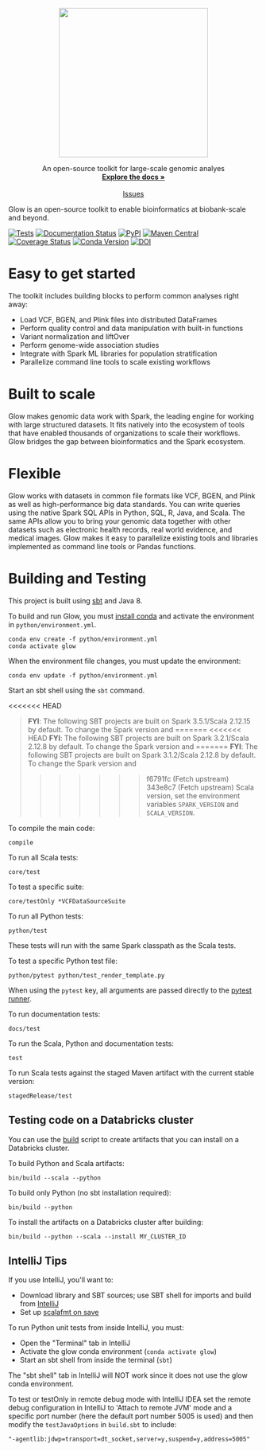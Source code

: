 <p align="center">
  <img src="static/glow_logo_horiz_color.png" width="300px"/>
</p>

<p align="center">
	An open-source toolkit for large-scale genomic analyes
  <br/>
  <a href="https://glow.readthedocs.io/en/latest/?badge=latest"><strong>Explore the docs »</strong></a>
  <br/>
  <br/>
  <a href="https://github.com/projectglow/glow/issues">Issues</a>
</p>

Glow is an open-source toolkit to enable bioinformatics at biobank-scale and beyond.

[![Tests](https://github.com/projectglow/glow/actions/workflows/tests.yml/badge.svg)](https://github.com/projectglow/glow/actions/workflows/tests.yml)
[![Documentation
Status](https://readthedocs.org/projects/glow/badge/?version=latest)](https://glow.readthedocs.io/en/latest/?badge=latest)
[![PyPI](https://img.shields.io/pypi/v/glow.py.svg)](https://pypi.org/project/glow.py/)
[![Maven Central](https://img.shields.io/maven-central/v/io.projectglow/glow-spark3_2.12.svg)](https://mvnrepository.com/artifact/io.projectglow)
[![Coverage Status](https://codecov.io/gh/projectglow/glow/branch/main/graph/badge.svg)](https://codecov.io/gh/projectglow/glow)
[![Conda Version](https://img.shields.io/conda/vn/conda-forge/glow.svg)](https://anaconda.org/conda-forge/glow)
[![DOI](https://zenodo.org/badge/212904926.svg)](https://zenodo.org/badge/latestdoi/212904926)

# Easy to get started
The toolkit includes building blocks to perform common analyses right away:

- Load VCF, BGEN, and Plink files into distributed DataFrames
- Perform quality control and data manipulation with built-in functions
- Variant normalization and liftOver
- Perform genome-wide association studies
- Integrate with Spark ML libraries for population stratification
- Parallelize command line tools to scale existing workflows

# Built to scale
Glow makes genomic data work with Spark, the leading engine for working with large structured
datasets. It fits natively into the ecosystem of tools that have enabled thousands of organizations
to scale their workflows. Glow bridges the gap between bioinformatics and the
Spark ecosystem.

# Flexible
Glow works with datasets in common file formats like VCF, BGEN, and Plink as well as
high-performance big data
standards. You can write queries using the native Spark SQL APIs in Python, SQL, R, Java, and Scala.
The same APIs allow you to bring your genomic data together with other datasets such as electronic
health records, real world evidence, and medical images. Glow makes it easy to parallelize existing
tools and libraries implemented as command line tools or Pandas functions.


# Building and Testing
This project is built using [sbt](https://www.scala-sbt.org/1.0/docs/Setup.html) and Java 8.

To build and run Glow, you must [install conda](https://docs.conda.io/en/latest/miniconda.html) and
activate the environment in `python/environment.yml`. 
```
conda env create -f python/environment.yml
conda activate glow
```

When the environment file changes, you must update the environment:
```
conda env update -f python/environment.yml
```

Start an sbt shell using the `sbt` command.

<<<<<<< HEAD
> **FYI**: The following SBT projects are built on Spark 3.5.1/Scala 2.12.15 by default. To change the Spark version and
=======
<<<<<<< HEAD
> **FYI**: The following SBT projects are built on Spark 3.2.1/Scala 2.12.8 by default. To change the Spark version and
=======
> **FYI**: The following SBT projects are built on Spark 3.1.2/Scala 2.12.8 by default. To change the Spark version and
>>>>>>> f6791fc (Fetch upstream)
>>>>>>> 343e8c7 (Fetch upstream)
Scala version, set the environment variables `SPARK_VERSION` and `SCALA_VERSION`.

To compile the main code:
```
compile
```

To run all Scala tests:
```
core/test
```

To test a specific suite:
```
core/testOnly *VCFDataSourceSuite
```

To run all Python tests:
```
python/test
```
These tests will run with the same Spark classpath as the Scala tests.

To test a specific Python test file:
```
python/pytest python/test_render_template.py
```

When using the `pytest` key, all arguments are passed directly to the
[pytest runner](https://docs.pytest.org/en/latest/usage.html).

To run documentation tests:
```
docs/test
```

To run the Scala, Python and documentation tests:
```
test
```

To run Scala tests against the staged Maven artifact with the current stable version:
```
stagedRelease/test
```

## Testing code on a Databricks cluster

You can use the [build](https://github.com/projectglow/glow/blob/main/bin/build) script to create artifacts that you can install on a Databricks cluster.

To build Python and Scala artifacts:
```
bin/build --scala --python
```

To build only Python (no sbt installation required):
```
bin/build --python
```

To install the artifacts on a Databricks cluster after building:
```
bin/build --python --scala --install MY_CLUSTER_ID
```

## IntelliJ Tips

If you use IntelliJ, you'll want to:
- Download library and SBT sources; use SBT shell for imports and build from [IntelliJ](https://www.jetbrains.com/help/idea/sbt.html)
- Set up [scalafmt on save](https://scalameta.org/scalafmt/docs/installation.html)

To run Python unit tests from inside IntelliJ, you must:
- Open the "Terminal" tab in IntelliJ
- Activate the glow conda environment (`conda activate glow`)
- Start an sbt shell from inside the terminal (`sbt`)

The "sbt shell" tab in IntelliJ will NOT work since it does not use the glow conda environment.

To test or testOnly in remote debug mode with IntelliJ IDEA set the remote debug configuration in IntelliJ to 'Attach to remote JVM' mode and a specific port number (here the default port number 5005 is used) and then modify the `testJavaOptions` in `build.sbt` to include:
```
"-agentlib:jdwp=transport=dt_socket,server=y,suspend=y,address=5005"
```

